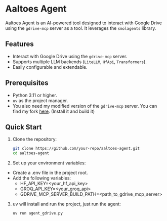 # Aaltoes Agent

Aaltoes Agent is an AI-powered tool designed to interact with Google Drive using the `gdrive-mcp` server as a tool. It leverages the `smolagents` library.

## Features

- Interact with Google Drive using the `gdrive-mcp` server.
- Supports multiple LLM backends (`LiteLLM`, `HfApi`, `Transformers`).
- Easily configurable and extendable.

## Prerequisites

- Python 3.11 or higher.
- `uv` as the project manager.
- You also need my modified version of the `gdrive-mcp` server. You can find my fork [here](https://github.com/MMoshtaghi/servers). (Install it and build it)

## Quick Start

1. Clone the repository:
    ```bash
    git clone https://github.com/your-repo/aaltoes-agent.git
    cd aaltoes-agent
    ```

2. Set up your environment variables:
- Create a .env file in the project root.
- Add the following variables:
    - HF_API_KEY=<your_hf_api_key>
    - GROQ_API_KEY=<your_groq_api>
    - GDRIVE_MCP_SERVER_BUILD_PATH=<path_to_gdrive_mcp_server>

3. uv will install and run the project, just run the agent:
    ```bash
    uv run agent_gdrive.py
    ```